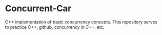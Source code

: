 # Concurrent-Car
C++ implementation of basic concurrency concepts. This repository serves to practice C++, github, concurrency in C++, etc.
